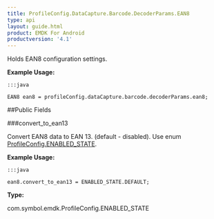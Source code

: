 ```yaml
---
title: ProfileConfig.DataCapture.Barcode.DecoderParams.EAN8
type: api
layout: guide.html
product: EMDK For Android
productversion: '4.1'
---
```



Holds EAN8 configuration settings. 
 
 

**Example Usage:**
	
	:::java
	
	EAN8 ean8 = profileConfig.dataCapture.barcode.decoderParams.ean8;
	


##Public Fields

###convert_to_ean13

Convert EAN8 data to EAN 13. (default - disabled).
 Use enum [ ProfileConfig.ENABLED_STATE](../ProfileConfig-ENABLED_STATE). 
 
 

**Example Usage:**
	
	:::java
	
	ean8.convert_to_ean13 = ENABLED_STATE.DEFAULT;
	


**Type:**

com.symbol.emdk.ProfileConfig.ENABLED_STATE









